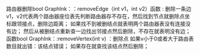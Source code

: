 路由器删除bool Graphlnk：：removeEdge（int v1，int v2）函数 : 删除一条边
v1，v2代表两个路由器座位表先判断路由器存不存在，然后找到节点就删除点坐标跟领接点，删除边距离；
如果找不到被删结点就表明两个路由器表没有连接没有边；
然后从被删结点重新查一边找出邻接点然后删除，不存在就表明没有边；
函数bool Graphlnk：:removeVertex(int v) ：删除点
如果v小于0或者大于路由表数目就出错：该结点错误；
如果存在就查找该结点然后删除；


